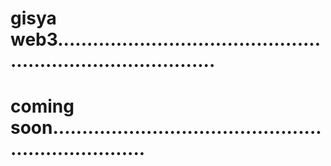 # gisya web3................................................................................
# coming soon.....................................................................
